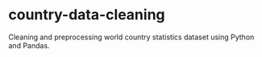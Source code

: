 # country-data-cleaning
Cleaning and preprocessing world country statistics dataset using Python and Pandas.
